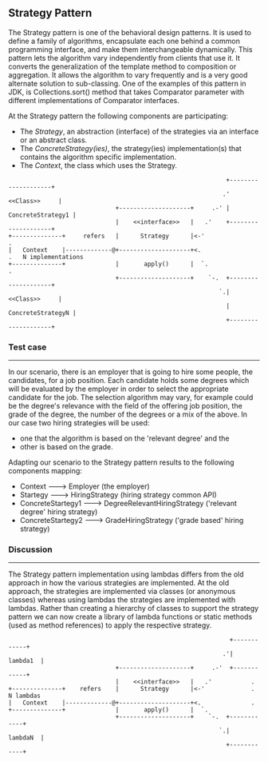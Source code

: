 ## Strategy Pattern

The Strategy pattern is one of the behavioral design patterns. It is used to define a family of algorithms,
encapsulate each one behind a common programming interface, and make them interchangeable dynamically.
This pattern lets the algorithm vary independently from clients that use it. It converts the generalization
of the template method to composition or aggregation.
It allows the algorithm to vary frequently and is a very good alternate solution to sub-classing.
One of the examples of this pattern in JDK, is Collections.sort() method that takes Comparator parameter with
different implementations of Comparator interfaces.

At the Strategy pattern the following components are participating:
* The _Strategy_, an abstraction (interface) of the strategies via an interface or an abstract class.
* The _ConcreteStrategy(ies)_, the strategy(ies) implementation(s) that contains the algorithm specific implementation.
* The _Context_, the class which uses the Strategy.

```
                                                             +--------------------+
                                                            .'      <<Class>>     |
                              +--------------------+     .-' |  ConcreteStrategy1 |
                              |    <<interface>>   |   .'    +--------------------+
+--------------+     refers   |      Strategy      |<-'                .
|   Context    |-------------@+--------------------+<.                 .   N implementations
+--------------+              |       apply()      |  `.               .
                              +--------------------+    `-.  +--------------------+
                                                           `.|      <<Class>>     |
                                                             |  ConcreteStrategyN |
                                                             +--------------------+
```

### Test case
----

In our scenario, there is an employer that is going to hire some people, the candidates, for a job position.
Each candidate holds some degrees which will be evaluated by the employer in order to select the appropriate
candidate for the job. The selection algorithm may vary, for example could be the degree's relevance with the field
of the offering job position, the grade of the degree, the number of the degrees or a mix of the above.
In our case two hiring strategies will be used:
* one that the algorithm is based on the 'relevant degree' and the
* other is based on the grade.

Adapting our scenario to the Strategy pattern results to the following components mapping:
* Context             --->   Employer (the employer)
* Startegy            --->   HiringStrategy (hiring strategy common API)
* ConcreteStartegy1   --->   DegreeRelevantHiringStrategy ('relevant degree' hiring strategy)
* ConcreteStartegy2   --->   GradeHiringStrategy ('grade based' hiring strategy)

### Discussion
----

The Strategy pattern implementation using lambdas differs from the old approach in how the various strategies
are implemented. At the old approach, the strategies are implemented via classes (or anonymous classes) whereas
using lambdas the strategies are implemented with lambdas. Rather than creating a hierarchy of classes to
support the strategy pattern we can now create a library of lambda functions or static methods (used as method
references) to apply the respective strategy.

```
                                                              +------------+
                                                            .'|   lambda1  |
                              +--------------------+     .-'  +------------+
                              |    <<interface>>   |   .'           .
+--------------+    refers    |      Strategy      |<-'             . N lambdas
|   Context    |-------------@+--------------------+<.              .
+--------------+              |       apply()      |  `.
                              +--------------------+    `-.  +------------+
                                                           `.|   lambdaN  |
                                                             +------------+
```